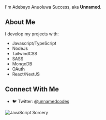 I'm Adebayo Anuoluwa Success, aka **Unnamed**.

## About Me
I develop my projects with:
- Javascript/TypeScript
- NodeJs
- TailwindCSS
- SASS
- MongoDB
- OAuth
- React/NextJS


## Connect With Me
- 🐦 Twitter: [@unnamedcodes](https://twitter.com/unnamedcodes)

![JavaScript Sorcery](https://media.giphy.com/media/Y4ak9Ki2GZCbJxAnJD/giphy.gif)











